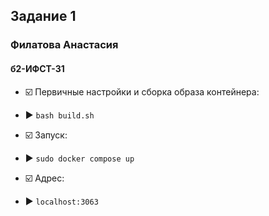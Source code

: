 ## Задание 1
### Филатова Анастасия
#### б2-ИФСТ-31

* ☑️ Первичные настройки и сборка образа контейнера:
- ▶️ `bash build.sh`

* ☑️ Запуск:
- ▶️ `sudo docker compose up`

* ☑️ Адрес:
- ▶️ `localhost:3063`
